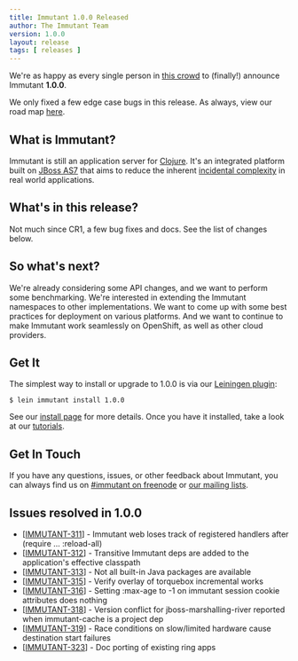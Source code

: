 ```yaml
---
title: Immutant 1.0.0 Released
author: The Immutant Team
version: 1.0.0
layout: release
tags: [ releases ]
---
```



We're as happy as every single person in
[this crowd](http://www.youtube.com/watch?v=-xiaJbrcmw8) to (finally!)
announce Immutant **1.0.0**.

We only fixed a few edge case bugs in this release. As always, view
our road map [here](https://issues.jboss.org/browse/IMMUTANT).

## What is Immutant?

Immutant is still an application server for
[Clojure](http://clojure.org). It's an integrated platform built on
[JBoss AS7](http://www.jboss.org/as7) that aims to reduce the inherent
[incidental complexity](http://en.wikipedia.org/wiki/Accidental_complexity)
in real world applications.

## What's in this release?

Not much since CR1, a few bug fixes and docs. See the list of changes
below.

## So what's next?

We're already considering some API changes, and we want to perform
some benchmarking. We're interested in extending the Immutant
namespaces to other implementations. We want to come up with some best
practices for deployment on various platforms. And we want to continue
to make Immutant work seamlessly on OpenShift, as well as other cloud
providers.

## Get It

The simplest way to install or upgrade to 1.0.0 is via our
[Leiningen plugin](https://clojars.org/lein-immutant):

    $ lein immutant install 1.0.0

See our [install page](/install/) for more details. Once you have it
installed, take a look at our [tutorials](/tutorials/).

## Get In Touch

If you have any questions, issues, or other feedback about Immutant,
you can always find us on [#immutant on freenode](/community/) or
[our mailing lists](/community/mailing_lists). 

## Issues resolved in 1.0.0

<ul>
<li>[<a href='https://issues.jboss.org/browse/IMMUTANT-311'>IMMUTANT-311</a>] -         Immutant web loses track of registered handlers after (require ... :reload-all)</li>
<li>[<a href='https://issues.jboss.org/browse/IMMUTANT-312'>IMMUTANT-312</a>] -         Transitive Immutant deps are added to the application&#39;s effective classpath</li>
<li>[<a href='https://issues.jboss.org/browse/IMMUTANT-313'>IMMUTANT-313</a>] -         Not all built-in Java packages are available</li>
<li>[<a href='https://issues.jboss.org/browse/IMMUTANT-315'>IMMUTANT-315</a>] -         Verify overlay of torquebox incremental works</li>
<li>[<a href='https://issues.jboss.org/browse/IMMUTANT-316'>IMMUTANT-316</a>] -         Setting :max-age to -1 on immutant session cookie attributes does nothing</li>
<li>[<a href='https://issues.jboss.org/browse/IMMUTANT-318'>IMMUTANT-318</a>] -         Version conflict for jboss-marshalling-river reported when immutant-cache is a project dep</li>
<li>[<a href='https://issues.jboss.org/browse/IMMUTANT-319'>IMMUTANT-319</a>] -         Race conditions on slow/limited hardware cause destination start failures</li>
<li>[<a href='https://issues.jboss.org/browse/IMMUTANT-323'>IMMUTANT-323</a>] -         Doc porting of existing ring apps</li>
</ul>
    
